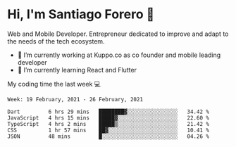 # Hi, I'm Santiago Forero 👋
Web and Mobile Developer. Entrepreneur dedicated to improve and adapt to the needs of the tech ecosystem.

- 🔭 I’m currently working at Kuppo.co as co founder and mobile leading developer
- 🌱 I’m currently learning React and Flutter

My coding time the last week 💻
<!--START_SECTION:waka-->
```text
Week: 19 February, 2021 - 26 February, 2021

Dart         6 hrs 29 mins   ████████▓░░░░░░░░░░░░░░░░   34.42 % 
JavaScript   4 hrs 15 mins   █████▓░░░░░░░░░░░░░░░░░░░   22.60 % 
TypeScript   4 hrs 2 mins    █████▒░░░░░░░░░░░░░░░░░░░   21.42 % 
CSS          1 hr 57 mins    ██▓░░░░░░░░░░░░░░░░░░░░░░   10.41 % 
JSON         48 mins         █░░░░░░░░░░░░░░░░░░░░░░░░   04.26 % 
```
<!--END_SECTION:waka-->
